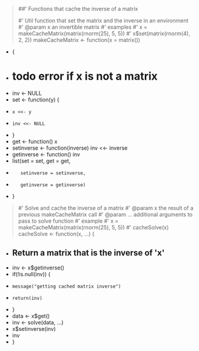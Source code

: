 > ##' Functions that cache the inverse of a matrix
>
> #' Util function that set the matrix and the inverse in an environment
> #' @param x an invertible matrix
> #' examples
> #' x = makeCacheMatrix(matrix(rnorm(25), 5, 5))
> #' x$set(matrix(rnorm(4), 2, 2))
> makeCacheMatrix <- function(x = matrix())
+ {
+   # todo error if x is not a matrix
+   inv <- NULL
+   set <- function(y) {
+     x <<- y
+     inv <<- NULL
+   }
+   get <- function() x
+   setinverse <- function(inverse) inv <<- inverse
+   getinverse <- function() inv
+   list(set = set, get = get,
+        setinverse = setinverse,
+        getinverse = getinverse)
+ }
>
> #' Solve and cache the inverse of a matrix
> #' @param x the result of a previous makeCacheMatrix call
> #' @param ... additional arguments to pass to solve function
> #' example
> #' x = makeCacheMatrix(matrix(rnorm(25), 5, 5))
> #' cacheSolve(x)
> cacheSolve <- function(x, ...) {
+   ## Return a matrix that is the inverse of 'x'
+   inv <- x$getinverse()
+   if(!is.null(inv)) {
+     message("getting cached matrix inverse")
+     return(inv)
+   }
+   data <- x$get()
+   inv <- solve(data, ...)
+   x$setinverse(inv)
+   inv
+ } 
